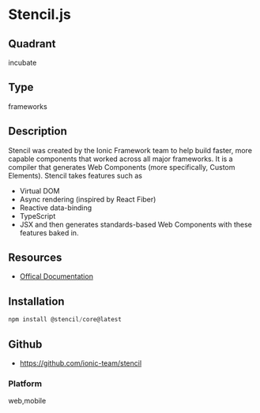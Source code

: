 # Stencil.js

## Quadrant
incubate

## Type
frameworks

## Description
Stencil was created by the Ionic Framework team to help build faster, more capable components that worked 
across all major frameworks.
It is a compiler that generates Web Components (more specifically, Custom Elements).
Stencil takes features such as
* Virtual DOM
* Async rendering (inspired by React Fiber)
* Reactive data-binding
* TypeScript
* JSX
and then generates standards-based Web Components with these features baked in.


## Resources
* [Offical Documentation](https://stenciljs.com/)

## Installation
``` js
npm install @stencil/core@latest
```

## Github
* <https://github.com/ionic-team/stencil>

### Platform
web,mobile
